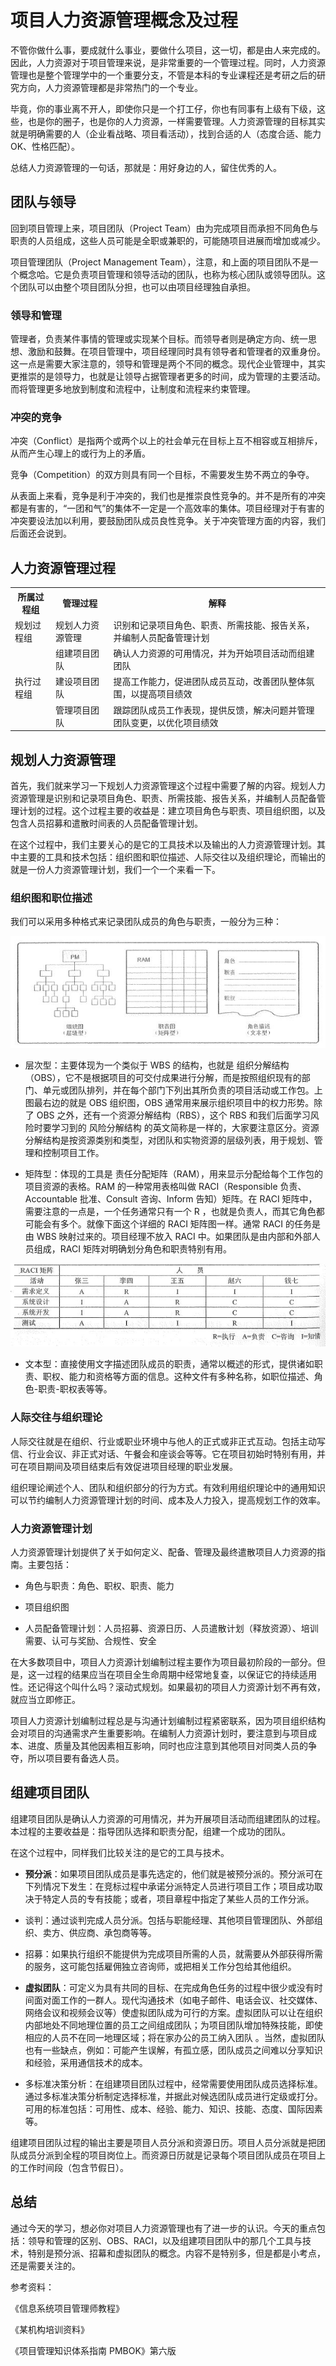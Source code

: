 # 项目人力资源管理概念及过程

不管你做什么事，要成就什么事业，要做什么项目，这一切，都是由人来完成的。因此，人力资源对于项目管理来说，是非常重要的一个管理过程。同时，人力资源管理也是整个管理学中的一个重要分支，不管是本科的专业课程还是考研之后的研究方向，人力资源管理都是非常热门的一个专业。

毕竟，你的事业离不开人，即使你只是一个打工仔，你也有同事有上级有下级，这些，也是你的圈子，也是你的人力资源，一样需要管理。人力资源管理的目标其实就是明确需要的人（企业看战略、项目看活动），找到合适的人（态度合适、能力OK、性格匹配）。

总结人力资源管理的一句话，那就是：用好身边的人，留住优秀的人。

## 团队与领导

回到项目管理上来，项目团队（Project Team）由为完成项目而承担不同角色与职责的人员组成，这些人员可能是全职或兼职的，可能随项目进展而增加或减少。

项目管理团队（Project Management Team），注意，和上面的项目团队不是一个概念哈。它是负责项目管理和领导活动的团队，也称为核心团队或领导团队。这个团队可以由整个项目团队分担，也可以由项目经理独自承担。

### 领导和管理

管理者，负责某件事情的管理或实现某个目标。而领导者则是确定方向、统一思想、激励和鼓舞。在项目管理中，项目经理同时具有领导者和管理者的双重身份。这一点是需要大家注意的，领导和管理是两个不同的概念。现代企业管理中，其实更推崇的是领导力，也就是让领导占据管理者更多的时间，成为管理的主要活动。而将管理更多地放到制度和流程中，让制度和流程来约束管理。

### 冲突的竞争

冲突（Conflict）是指两个或两个以上的社会单元在目标上互不相容或互相排斥，从而产生心理上的或行为上的矛盾。

竞争（Competition）的双方则具有同一个目标，不需要发生势不两立的争夺。

从表面上来看，竞争是利于冲突的，我们也是推崇良性竞争的。并不是所有的冲突都是有害的，“一团和气”的集体不一定是一个高效率的集体。项目经理对于有害的冲突要设法加以利用，要鼓励团队成员良性竞争。关于冲突管理方面的内容，我们后面还会说到。

## 人力资源管理过程

<table>
    <tr>
        <th>所属过程组</th>
        <th>管理过程</th>
        <th>解释</th>
    </tr>
    <tr>
    <td>规划过程组</td>
        <td>规划人力资源管理</td>
        <td>识别和记录项目角色、职责、所需技能、报告关系，并编制人员配备管理计划</td>
    </tr>
    <tr>
    <td rowspan="3">执行过程组</td>
        <td>组建项目团队</td>
        <td>确认人力资源的可用情况，并为开始项目活动而组建团队</td>
    </tr>
    <tr>
        <td>建设项目团队</td>
        <td>提高工作能力，促进团队成员互动，改善团队整体氛围，以提高项目绩效</td>
    </tr>
    <tr>
        <td>管理项目团队</td>
        <td>跟踪团队成员工作表现，提供反馈，解决问题并管理团队变更，以优化项目绩效</td>
    </tr>
</table>

## 规划人力资源管理

首先，我们就来学习一下规划人力资源管理这个过程中需要了解的内容。规划人力资源管理是识别和记录项目角色、职责、所需技能、报告关系，并编制人员配备管理计划的过程。这个过程主要的收益是：建立项目角色与职责、项目组织图，以及包含人员招募和遣散时间表的人员配备管理计划。

在这个过程中，我们主要关心的是它的工具技术以及输出的人力资源管理计划。其中主要的工具和技术包括：组织图和职位描述、人际交往以及组织理论，而输出的就是一份人力资源管理计划，我们一个一个来看一下。

### 组织图和职位描述

我们可以采用多种格式来记录团队成员的角色与职责，一般分为三种：

![./img/811.jpg](./img/811.jpg)

- 层次型：主要体现为一个类似于 WBS 的结构，也就是 组织分解结构（OBS），它不是根据项目的可交付成果进行分解，而是按照组织现有的部门、单元或团队排列，并在每个部门下列出其所负责的项目活动或工作包。上图最右边的就是 OBS 组织图，OBS 通常用来展示组织项目中的权力形势。除了 OBS 之外，还有一个资源分解结构（RBS），这个 RBS 和我们后面学习风险时要学习到的 风险分解结构 的英文简称是一样的，大家要注意区分。资源分解结构是按资源类别和类型，对团队和实物资源的层级列表，用于规划、管理和控制项目工作。

- 矩阵型：体现的工具是 责任分配矩阵（RAM），用来显示分配给每个工作包的项目资源的表格。RAM 的一种常用表格叫做 RACI（Responsible 负责、Accountable 批准、Consult 咨询、Inform 告知）矩阵。在 RACI 矩阵中，需要注意的一点是，一个任务通常只有一个 R ，也就是负责人，而其它角色都可能会有多个。就像下面这个详细的 RACI 矩阵图一样。通常 RACI 的任务是由 WBS 映射过来的。项目经理不放入 RACI 中。如果团队是由内部和外部人员组成，RACI 矩阵对明确划分角色和职责特别有用。

![./img/812.jpg](./img/812.jpg)

- 文本型：直接使用文字描述团队成员的职责，通常以概述的形式，提供诸如职责、职权、能力和资格等方面的信息。这种文件有多种名称，如职位描述、角色-职责-职权表等等。

### 人际交往与组织理论

人际交往就是在组织、行业或职业环境中与他人的正式或非正式互动。包括主动写信、行业会议、非正式对话、午餐会和座谈会等等。它在项目初始时特别有用，并可在项目期间及项目结束后有效促进项目经理的职业发展。

组织理论阐述个人、团队和组织部分的行为方式。有效利用组织理论中的通用知识可以节约编制人力资源管理计划的时间、成本及人力投入，提高规划工作的效率。

### 人力资源管理计划

人力资源管理计划提供了关于如何定义、配备、管理及最终遣散项目人力资源的指南。主要包括：

- 角色与职责：角色、职权、职责、能力

- 项目组织图

- 人员配备管理计划：人员招募、资源日历、人员遣散计划（释放资源）、培训需要、认可与奖励、合规性、安全

在大多数项目中，项目人力资源计划编制过程主要作为项目最初阶段的一部分。但是，这一过程的结果应当在项目全生命周期中经常地复查，以保证它的持续适用性。还记得这个叫什么吗？滚动式规划。如果最初的项目人力资源计划不再有效，就应当立即修正。

项目人力资源计划编制过程总是与沟通计划编制过程紧密联系，因为项目组织结构会对项目的沟通需求产生重要影响。在编制人力资源计划时，要注意到与项目成本、进度、质量及其他因素相互影响，同时也应注意到其他项目对同类人员的争夺，所以项目要有备选人员。

## 组建项目团队

组建项目团队是确认人力资源的可用情况，并为开展项目活动而组建团队的过程。本过程的主要收益是：指导团队选择和职责分配，组建一个成功的团队。

在这个过程中，同样我们比较关注的是它的工具与技术。

- **预分派**：如果项目团队成员是事先选定的，他们就是被预分派的。预分派可在下列情况下发生：在竞标过程中承诺分派特定人员进行项目工作；项目成功取决于特定人员的专有技能；或者，项目章程中指定了某些人员的工作分派。

- 谈判：通过谈判完成人员分派。包括与职能经理、其他项目管理团队、外部组织、卖方、供应商、承包商等等。

- 招募：如果执行组织不能提供为完成项目所需的人员，就需要从外部获得所需的服务，这可能包括雇佣独立咨询师，或把相关工作分包给其他组织。

- **虚拟团队**：可定义为具有共同的目标、在完成角色任务的过程中很少或没有时间面对面工作的一群人。现代沟通技术（如电子邮件、电话会议、社交媒体、网络会议和视频会议等）使虚拟团队成为可行的方案。虚拟团队可以让在组织内部地处不同地理位置的员工之间组成团队；为项目团队增加特殊技能，即使相应的人员不在同一地理区域；将在家办公的员工纳入团队 。当然，虚拟团队也有一些缺点，例如：可能产生误解，有孤立感，团队成员之间难以分享知识和经验，采用通信技术的成本。

- 多标准决策分析：在组建项目团队过程中，经常需要使用团队成员选择标准。通过多标准决策分析制定选择标准，并据此对候选团队成员进行定级或打分。可用的标准包括：可用性、成本、经验、能力、知识、技能、态度、国际因素等。

组建项目团队过程的输出主要是项目人员分派和资源日历。项目人员分派就是把团队成员分派到全程的项目岗位上。而资源日历就是记录每个项目团队成员在项目上的工作时间段（包含节假日）。

## 总结

通过今天的学习，想必你对项目人力资源管理也有了进一步的认识。今天的重点包括：领导和管理的区别、OBS、RACI，以及组建项目团队中的那几个工具与技术，特别是预分派、招幕和虚拟团队的概念。内容不是特别多，但是都是小考点，还是需要关注的。

参考资料：

《信息系统项目管理师教程》 

《某机构培训资料》

《项目管理知识体系指南 PMBOK》第六版